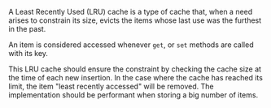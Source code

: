 A Least Recently Used (LRU) cache is a type of cache that, when a need arises to constrain 
its size, evicts the items whose last use was the furthest in the past.

An item is considered accessed whenever `get`, or `set` methods are called with its key.

This LRU cache should ensure the constraint by checking the cache size at the time of each new insertion.
 In the case where the cache has reached its limit, the item "least recently accessed" will be removed.
 The implementation should be performant when storing a big number of items.
